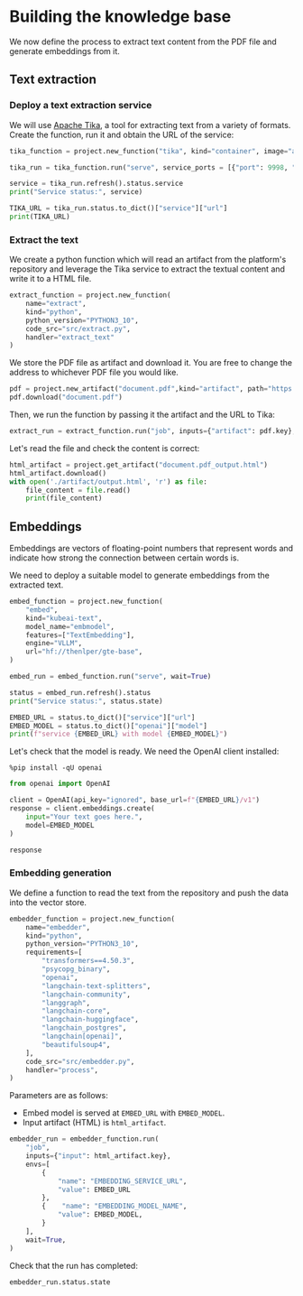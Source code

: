 # Building the knowledge base

We now define the process to extract text content from the PDF file and generate embeddings from it.

## Text extraction

### Deploy a text extraction service

We will use [Apache Tika](https://tika.apache.org/), a tool for extracting text from a variety of formats. Create the function, run it and obtain the URL of the service:

```python
tika_function = project.new_function("tika", kind="container", image="apache/tika:latest-full")
```

```python
tika_run = tika_function.run("serve", service_ports = [{"port": 9998, "target_port": 9998}], wait=True)
```

```python
service = tika_run.refresh().status.service
print("Service status:", service)
```

```python
TIKA_URL = tika_run.status.to_dict()["service"]["url"]
print(TIKA_URL)
```

### Extract the text

We create a python function which will read an artifact from the platform's repository and leverage the Tika service to extract the textual content and write it to a HTML file.

```python
extract_function = project.new_function(
    name="extract",
    kind="python",
    python_version="PYTHON3_10",
    code_src="src/extract.py",
    handler="extract_text"
)
```

We store the PDF file as artifact and download it. You are free to change the address to whichever PDF file you would like.

```python
pdf = project.new_artifact("document.pdf",kind="artifact", path="https://harvard-ml-courses.github.io/cs181-web-2024/static/cs181-textbook.pdf")
pdf.download("document.pdf")
```

Then, we run the function by passing it the artifact and the URL to Tika:

```python
extract_run = extract_function.run("job", inputs={"artifact": pdf.key}, parameters={"tika_url": TIKA_URL}, wait=True)
```

Let's read the file and check the content is correct:

```python
html_artifact = project.get_artifact("document.pdf_output.html")
html_artifact.download()
with open('./artifact/output.html', 'r') as file:
    file_content = file.read()
    print(file_content)
```

## Embeddings

Embeddings are vectors of floating-point numbers that represent words and indicate how strong the connection between certain words is.

We need to deploy a suitable model to generate embeddings from the extracted text.

```python
embed_function = project.new_function(
    "embed",
    kind="kubeai-text",
    model_name="embmodel",
    features=["TextEmbedding"],
    engine="VLLM",
    url="hf://thenlper/gte-base",
)
```

```python
embed_run = embed_function.run("serve", wait=True)
```

```python
status = embed_run.refresh().status
print("Service status:", status.state)
```

```python
EMBED_URL = status.to_dict()["service"]["url"]
EMBED_MODEL = status.to_dict()["openai"]["model"]
print(f"service {EMBED_URL} with model {EMBED_MODEL}")
```

Let's check that the model is ready. We need the OpenAI client installed:

```
%pip install -qU openai
```

```python
from openai import OpenAI

client = OpenAI(api_key="ignored", base_url=f"{EMBED_URL}/v1")
response = client.embeddings.create(
    input="Your text goes here.",
    model=EMBED_MODEL
)
```

```python
response
```

### Embedding generation
We define a function to read the text from the repository and push the data into the vector store.

```python
embedder_function = project.new_function(
    name="embedder",
    kind="python",
    python_version="PYTHON3_10",
    requirements=[
        "transformers==4.50.3",
        "psycopg_binary",
        "openai",
        "langchain-text-splitters",
        "langchain-community",
        "langgraph",
        "langchain-core",
        "langchain-huggingface",
        "langchain_postgres",
        "langchain[openai]",
        "beautifulsoup4",
    ],
    code_src="src/embedder.py",
    handler="process",
)
```

Parameters are as follows:

- Embed model is served at `EMBED_URL` with `EMBED_MODEL`.
- Input artifact (HTML) is `html_artifact`.

```python
embedder_run = embedder_function.run(
    "job",
    inputs={"input": html_artifact.key},
    envs=[
        {
            "name": "EMBEDDING_SERVICE_URL",
            "value": EMBED_URL
        },
        {    "name": "EMBEDDING_MODEL_NAME",
            "value": EMBED_MODEL,
        }
    ],
    wait=True,
)
```

Check that the run has completed:

```python
embedder_run.status.state
```
